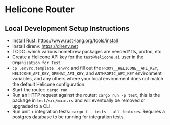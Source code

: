 # Helicone Router

## Local Development Setup Instructions

- Install Rust: https://www.rust-lang.org/tools/install
- Install direnv: https://direnv.net
- TODO: which various homebrew packages are needed? tls, protoc, etc
- Create a Helicone API key for the `test@helicone.ai` user 
  in the `Organization for Test`.
- `cp .envrc.template .envrc` and fill out the `PROXY__HELICONE__API_KEY`,
  `HELICONE_API_KEY`, `OPENAI_API_KEY`, and `ANTHROPIC_API_KEY` environment
  variables, and any others where your local environment does not match the
  default Helicone configuration.
- Start the router: `cargo run`
- Run an HTTP request against the router: `cargo run -p test`, this is the
  package in `test/src/main.rs` and will eventually be removed or upgraded
  to a CLI.
- Run unit + integration tests: `cargo t --tests --all-features`. Requires
  a postgres database to be running for integration tests.